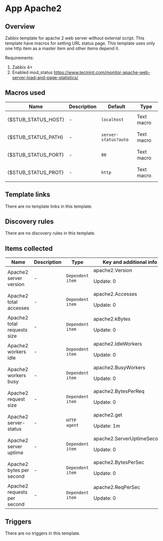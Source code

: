 # App Apache2

## Overview

Zabbix template for apache 2 web server without external script. This template have macros for setting URL status page. This template uses only one http item as a master item and other items depend it.


Requirements:


1. Zabbix 4+
2. Enabled mod\_status <https://www.tecmint.com/monitor-apache-web-server-load-and-page-statistics/>


## Macros used

|Name|Description|Default|Type|
|----|-----------|-------|----|
|{$STUB_STATUS_HOST}|<p>-</p>|`localhost`|Text macro|
|{$STUB_STATUS_PATH}|<p>-</p>|`server-status?auto`|Text macro|
|{$STUB_STATUS_PORT}|<p>-</p>|`80`|Text macro|
|{$STUB_STATUS_PROT}|<p>-</p>|`http`|Text macro|
## Template links

There are no template links in this template.

## Discovery rules

There are no discovery rules in this template.

## Items collected

|Name|Description|Type|Key and additional info|
|----|-----------|----|----|
|Apache2 server version|<p>-</p>|`Dependent item`|apache2.Version<p>Update: 0</p>|
|Apache2 total accesses|<p>-</p>|`Dependent item`|apache2.Accesses<p>Update: 0</p>|
|Apache2 total requests size|<p>-</p>|`Dependent item`|apache2.kBytes<p>Update: 0</p>|
|Apache2 workers idle|<p>-</p>|`Dependent item`|apache2.IdleWorkers<p>Update: 0</p>|
|Apache2 workers busy|<p>-</p>|`Dependent item`|apache2.BusyWorkers<p>Update: 0</p>|
|Apache2 request size|<p>-</p>|`Dependent item`|apache2.BytesPerReq<p>Update: 0</p>|
|Apache2 server-status|<p>-</p>|`HTTP agent`|apache2.get<p>Update: 1m</p>|
|Apache2 server uptime|<p>-</p>|`Dependent item`|apache2.ServerUptimeSeconds<p>Update: 0</p>|
|Apache2 bytes per second|<p>-</p>|`Dependent item`|apache2.BytesPerSec<p>Update: 0</p>|
|Apache2 requests per second|<p>-</p>|`Dependent item`|apache2.ReqPerSec<p>Update: 0</p>|
## Triggers

There are no triggers in this template.

